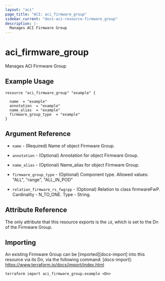```yaml
---
layout: "aci"
page_title: "ACI: aci_firmware_group"
sidebar_current: "docs-aci-resource-firmware_group"
description: |-
  Manages ACI Firmware Group
---
```


# aci_firmware_group #
Manages ACI Firmware Group

## Example Usage ##

```hcl
resource "aci_firmware_group" "example" {

  name  = "example"
  annotation  = "example"
  name_alias  = "example"
  firmware_group_type  = "example"
}
```
## Argument Reference ##
* `name` - (Required) Name of object Firmware Group.
* `annotation` - (Optional) Annotation for object Firmware Group.
* `name_alias` - (Optional) Name_alias for object Firmware Group.
* `firmware_group_type` - (Optional) Component type.
Allowed values: "ALL", "range", "ALL_IN_POD"

* `relation_firmware_rs_fwgrpp` - (Optional) Relation to class firmwareFwP. Cardinality - N_TO_ONE. Type - String.
                


## Attribute Reference

The only attribute that this resource exports is the `id`, which is set to the
Dn of the Firmware Group.

## Importing ##

An existing Firmware Group can be [imported][docs-import] into this resource via its Dn, via the following command:
[docs-import]: https://www.terraform.io/docs/import/index.html


```
terraform import aci_firmware_group.example <Dn>
```